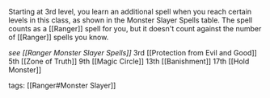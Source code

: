 Starting at 3rd level, you learn an additional spell when you reach certain levels in this class, as shown in the Monster Slayer Spells table. The spell counts as a [[Ranger]] spell for you, but it doesn't count against the number of [[Ranger]] spells you know.

*see [[Ranger Monster Slayer Spells]]*
3rd		[[Protection from Evil and Good]]
5th		[[Zone of Truth]]
9th		[[Magic Circle]]
13th	[[Banishment]]
17th	[[Hold Monster]]

tags: [[Ranger#Monster Slayer]]